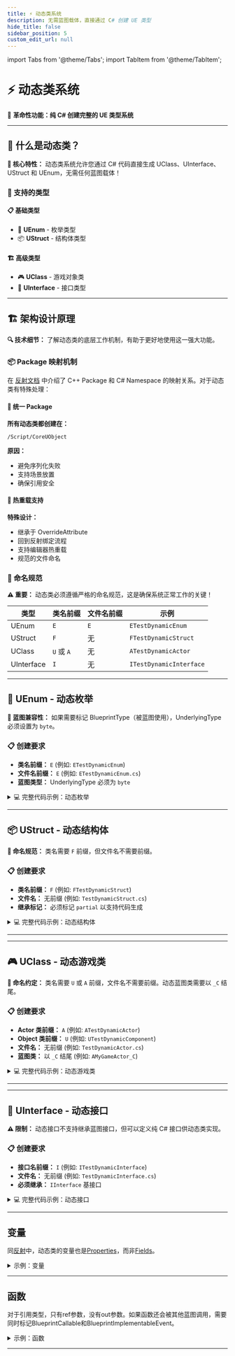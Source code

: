 ```yaml
---
title: ⚡ 动态类系统
description: 无需蓝图载体，直接通过 C# 创建 UE 类型
hide_title: false
sidebar_position: 5
custom_edit_url: null
---
```


import Tabs from '@theme/Tabs';
import TabItem from '@theme/TabItem';

# ⚡ 动态类系统

<div style={{textAlign: 'center', marginBottom: '2rem'}}>
  <p style={{fontSize: '1.1rem', color: 'var(--ifm-color-emphasis-600)'}}>
    🎯 <strong>革命性功能：纯 C# 创建完整的 UE 类型系统</strong>
  </p>
</div>

---

## 🌟 什么是动态类？

<div className="alert alert--success">
  <strong>🚀 核心特性：</strong> 动态类系统允许您通过 C# 代码直接生成 UClass、UInterface、UStruct 和 UEnum，无需任何蓝图载体！
</div>

### 🎯 支持的类型

<div className="row">
  <div className="col col--6">
    <div className="card margin--sm">
      <div className="card__header">
        <h4>📋 基础类型</h4>
      </div>
      <div className="card__body">
        <ul>
          <li>🔢 <strong>UEnum</strong> - 枚举类型</li>
          <li>📦 <strong>UStruct</strong> - 结构体类型</li>
        </ul>
      </div>
    </div>
  </div>
  <div className="col col--6">
    <div className="card margin--sm">
      <div className="card__header">
        <h4>🏗️ 高级类型</h4>
      </div>
      <div className="card__body">
        <ul>
          <li>🎮 <strong>UClass</strong> - 游戏对象类</li>
          <li>🔌 <strong>UInterface</strong> - 接口类型</li>
        </ul>
      </div>
    </div>
  </div>
</div>

---

## 🏗️ 架构设计原理

<div className="alert alert--info">
  <strong>🔍 技术细节：</strong> 了解动态类的底层工作机制，有助于更好地使用这一强大功能。
</div>

### 📦 Package 映射机制

在 [反射文档](reflection.md) 中介绍了 C++ Package 和 C# Namespace 的映射关系。对于动态类有特殊处理：

<div className="row">
  <div className="col col--6">
    <div className="card margin--sm">
      <div className="card__header">
        <h4>🎯 统一 Package</h4>
      </div>
      <div className="card__body">
        <p><strong>所有动态类都创建在：</strong></p>
        <p><code>/Script/CoreUObject</code></p>
        <p><strong>原因：</strong></p>
        <ul>
          <li>避免序列化失败</li>
          <li>支持场景放置</li>
          <li>确保引用安全</li>
        </ul>
      </div>
    </div>
  </div>
  <div className="col col--6">
    <div className="card margin--sm">
      <div className="card__header">
        <h4>🔄 热重载支持</h4>
      </div>
      <div className="card__body">
        <p><strong>特殊设计：</strong></p>
        <ul>
          <li>继承于 OverrideAttribute</li>
          <li>回到反射绑定流程</li>
          <li>支持编辑器热重载</li>
          <li>规范的文件命名</li>
        </ul>
      </div>
    </div>
  </div>
</div>

### 📝 命名规范

<div className="alert alert--warning">
  <strong>⚠️ 重要：</strong> 动态类必须遵循严格的命名规范，这是确保系统正常工作的关键！
</div>

| 类型 | 类名前缀 | 文件名前缀 | 示例 |
|------|----------|------------|------|
| UEnum | `E` | `E` | `ETestDynamicEnum` |
| UStruct | `F` | 无 | `FTestDynamicStruct` |
| UClass | `U` 或 `A` | 无 | `ATestDynamicActor` |
| UInterface | `I` | 无 | `ITestDynamicInterface` |

---

## 🔢 UEnum - 动态枚举

<div className="alert alert--info">
  <strong>🎯 蓝图兼容性：</strong> 如果需要标记 BlueprintType（被蓝图使用），UnderlyingType 必须设置为 <code>byte</code>。
</div>

### 📋 创建要求

- **类名前缀：** `E` (例如: `ETestDynamicEnum`)
- **文件名前缀：** `E` (例如: `ETestDynamicEnum.cs`)
- **蓝图类型：** UnderlyingType 必须为 `byte`

<details>

<summary>💻 完整代码示例：动态枚举</summary>

<Tabs>

<TabItem value="basic" label="🔤 基础枚举" default>

```csharp title="ETestDynamicEnum.cs"
using Script.Dynamic;

namespace Script.CoreUObject
{
    [UEnum, BlueprintType]
    public enum ETestDynamicEnum : byte
    {
        TestDynamicZero = 0,
        TestDynamicOne = 1,
        TestDynamicTwo = 2
    }
}
```

<div className="alert alert--success">
  <strong>✅ 特性说明：</strong>
  <ul>
    <li><code>[UEnum]</code> - 标记为 UE 枚举类型</li>
    <li><code>[BlueprintType]</code> - 允许在蓝图中使用</li>
    <li><code>: byte</code> - 确保蓝图兼容性</li>
  </ul>
</div>

</TabItem>

<TabItem value="usage" label="🎯 使用示例">

```csharp title="EnumUsage.cs"
public class EnumUsageExample
{
    public void UseEnum()
    {
        // 直接使用动态枚举
        ETestDynamicEnum currentValue = ETestDynamicEnum.TestDynamicOne;
        
        // 枚举比较
        if (currentValue == ETestDynamicEnum.TestDynamicZero)
        {
            Console.WriteLine("值为零");
        }
        
        // 枚举转换
        byte numericValue = (byte)currentValue;
        ETestDynamicEnum backToEnum = (ETestDynamicEnum)numericValue;
        
        // 在蓝图函数中使用
        SetGameState(ETestDynamicEnum.TestDynamicTwo);
    }
    
    [UFunction, BlueprintCallable]
    public void SetGameState(ETestDynamicEnum newState)
    {
        // 这个函数可以在蓝图中调用
        // 参数类型会在蓝图中正确显示
    }
}
```

</TabItem>

<TabItem value="advanced" label="🚀 高级特性">

```csharp title="EGameState.cs"
using Script.Dynamic;

namespace Script.CoreUObject
{
    [UEnum, BlueprintType]
    public enum EGameState : byte
    {
        [DisplayName("游戏菜单")]
        Menu = 0,
        
        [DisplayName("游戏中")]
        Playing = 1,
        
        [DisplayName("暂停")]
        Paused = 2,
        
        [DisplayName("游戏结束")]
        GameOver = 3
    }
    
    [UEnum, BlueprintType] 
    public enum EPlayerAction : byte
    {
        Idle = 0,
        Moving = 1,
        Jumping = 2,
        Attacking = 4,  // 可以用作位标志
        Defending = 8
    }
}
```

<div className="alert alert--info">
  <strong>💡 高级用法：</strong>
  <ul>
    <li>使用 <code>[DisplayName]</code> 自定义蓝图中的显示名称</li>
    <li>可以设计为位标志枚举</li>
    <li>支持多个枚举在同一文件中</li>
  </ul>
</div>

</TabItem>

</Tabs>

</details>

---

## 📦 UStruct - 动态结构体

<div className="alert alert--info">
  <strong>📝 命名规范：</strong> 类名需要 <code>F</code> 前缀，但文件名不需要前缀。
</div>

### 📋 创建要求

- **类名前缀：** `F` (例如: `FTestDynamicStruct`)
- **文件名：** 无前缀 (例如: `TestDynamicStruct.cs`)
- **继承标记：** 必须标记 `partial` 以支持代码生成

<details>

<summary>💻 完整代码示例：动态结构体</summary>

<Tabs>

<TabItem value="basic" label="📦 基础结构体" default>

```csharp title="TestDynamicStruct.cs"
using Script.Dynamic;

namespace Script.CoreUObject
{
    [UStruct, BlueprintType]
    public partial class FTestDynamicStruct
    {
        [UProperty, BlueprintReadWrite]
        public int Value { get; set; }
    }
}
```

<div className="alert alert--success">
  <strong>✅ 特性说明：</strong>
  <ul>
    <li><code>[UStruct]</code> - 标记为 UE 结构体</li>
    <li><code>[BlueprintType]</code> - 蓝图可用</li>
    <li><code>partial</code> - 支持代码生成</li>
    <li><code>[UProperty]</code> - 标记属性为 UE 属性</li>
  </ul>
</div>

</TabItem>

<TabItem value="complex" label="🏗️ 复杂结构体">

```csharp title="PlayerStats.cs"
using Script.Dynamic;
using Script.CoreUObject;
using Script.Engine;

namespace Script.CoreUObject
{
    [UStruct, BlueprintType]
    public partial class FPlayerStats
    {
        [UProperty, BlueprintReadWrite, Category = "基础属性"]
        public int Health { get; set; } = 100;
        
        [UProperty, BlueprintReadWrite, Category = "基础属性"]
        public int MaxHealth { get; set; } = 100;
        
        [UProperty, BlueprintReadWrite, Category = "基础属性"]
        public float Speed { get; set; } = 600.0f;
        
        [UProperty, BlueprintReadWrite, Category = "游戏数据"]
        public int Score { get; set; } = 0;
        
        [UProperty, BlueprintReadWrite, Category = "游戏数据"]
        public int Level { get; set; } = 1;
        
        [UProperty, BlueprintReadWrite, Category = "状态"]
        public bool IsAlive { get; set; } = true;
        
        [UProperty, BlueprintReadWrite, Category = "位置信息"]
        public FVector LastPosition { get; set; }
        
        // 构造函数
        public FPlayerStats()
        {
            Health = MaxHealth;
            LastPosition = FVector.ZeroVector;
        }
    }
}
```

</TabItem>

<TabItem value="usage" label="🎯 使用示例">

```csharp title="StructUsage.cs"
public class StructUsageExample
{
    public void UseStruct()
    {
        // 创建结构体实例
        var playerStats = new FPlayerStats
        {
            Health = 80,
            Score = 1500,
            Level = 5
        };
        
        // 访问属性
        int currentHealth = playerStats.Health;
        
        // 修改属性
        playerStats.Health = Math.Max(0, playerStats.Health - 10);
        
        // 检查状态
        if (playerStats.Health <= 0)
        {
            playerStats.IsAlive = false;
        }
        
        // 在函数中使用
        UpdatePlayerUI(playerStats);
    }
    
    [UFunction, BlueprintCallable]
    public void UpdatePlayerUI(FPlayerStats stats)
    {
        // 这个函数可以在蓝图中调用
        // 结构体会作为完整的参数类型显示
    }
}
```

</TabItem>

<TabItem value="advanced" label="🚀 高级特性">

```csharp title="GameConfig.cs"
using Script.Dynamic;
using Script.CoreUObject;

namespace Script.CoreUObject
{
    [UStruct, BlueprintType]
    public partial class FGameConfig
    {
        [UProperty, BlueprintReadWrite, Category = "图形设置"]
        [Meta(ClampMin = "0", ClampMax = "3")]
        public int GraphicsQuality { get; set; } = 2;
        
        [UProperty, BlueprintReadWrite, Category = "音频设置"]
        [Meta(ClampMin = "0.0", ClampMax = "1.0")]
        public float MasterVolume { get; set; } = 1.0f;
        
        [UProperty, BlueprintReadWrite, Category = "游戏设置"]
        public bool EnableTutorial { get; set; } = true;
        
        [UProperty, BlueprintReadWrite, Category = "控制设置"]
        public TArray<FInputActionKeyMapping> KeyMappings { get; set; }
        
        // 验证配置的方法
        public bool IsValid()
        {
            return GraphicsQuality >= 0 && GraphicsQuality <= 3 &&
                   MasterVolume >= 0.0f && MasterVolume <= 1.0f;
        }
        
        // 重置为默认值
        public void ResetToDefaults()
        {
            GraphicsQuality = 2;
            MasterVolume = 1.0f;
            EnableTutorial = true;
        }
    }
}
```

<div className="alert alert--info">
  <strong>💡 高级特性：</strong>
  <ul>
    <li><code>[Meta]</code> 特性用于添加编辑器约束</li>
    <li><code>Category</code> 用于在蓝图中分组显示</li>
    <li>支持复杂的 UE 类型如 <code>TArray</code></li>
    <li>可以添加自定义方法（不会暴露给蓝图）</li>
  </ul>
</div>

</TabItem>

</Tabs>

</details>

---

---

## 🎮 UClass - 动态游戏类

<div className="alert alert--info">
  <strong>📝 命名约定：</strong> 类名需要 <code>U</code> 或 <code>A</code> 前缀，文件名不需要前缀。动态蓝图类需要以 <code>_C</code> 结尾。
</div>

### 📋 创建要求

- **Actor 类前缀：** `A` (例如: `ATestDynamicActor`)
- **Object 类前缀：** `U` (例如: `UTestDynamicComponent`) 
- **文件名：** 无前缀 (例如: `TestDynamicActor.cs`)
- **蓝图类：** 以 `_C` 结尾 (例如: `AMyGameActor_C`)

<details>

<summary>💻 完整代码示例：动态游戏类</summary>

<Tabs>

<TabItem value="actor" label="🎭 Actor 类" default>

```csharp title="TestDynamicActor.cs"
using Script.Dynamic;
using Script.Engine;
using Script.CoreUObject;

namespace Script.CoreUObject
{
    [UClass, BlueprintType, Blueprintable]
    public partial class ATestDynamicActor : AActor, ITestDynamicInterface
    {
        public ATestDynamicActor()
        {
            // 设置默认值
            Int32Value = 12;
            PrimaryActorTick.bCanEverTick = true;
            
            // 创建默认组件
            SceneComponent = CreateDefaultSubobject<USceneComponent>("SceneComponent");
            RootComponent = SceneComponent;
        }

        [UProperty, BlueprintReadWrite, Category = "测试属性"]
        public int Int32Value { get; set; }
        
        [UProperty, BlueprintReadWrite, Category = "组件"]
        public USceneComponent SceneComponent { get; set; }

        [UFunction, BlueprintCallable, Category = "测试函数"]
        public void SetInt32ValueFunction(int InInt32Value)
        {
            Int32Value = InInt32Value;
        }

        [UFunction, BlueprintCallable, BlueprintPure, Category = "测试函数"]
        public int GetInt32ValueFunction()
        {
            return Int32Value;
        }

        [UFunction, BlueprintCallable, Category = "测试函数"]
        public void OutInt32ValueFunction(ref int OutInt32Value)
        {
            OutInt32Value = Int32Value;
        }
        
        // 重写 Actor 生命周期函数
        public override void BeginPlay()
        {
            base.BeginPlay();
            // 游戏开始时的逻辑
        }
        
        public override void Tick(float DeltaTime)
        {
            base.Tick(DeltaTime);
            // 每帧更新逻辑
        }
    }
}
```

<div className="alert alert--success">
  <strong>✅ 特性说明：</strong>
  <ul>
    <li><code>[UClass]</code> - 标记为 UE 类</li>
    <li><code>[BlueprintType]</code> - 可在蓝图中使用作为变量类型</li>
    <li><code>[Blueprintable]</code> - 可以创建蓝图子类</li>
    <li><code>partial</code> - 支持代码生成</li>
  </ul>
</div>

</TabItem>

<TabItem value="component" label="🔧 Component 类">

```csharp title="TestDynamicComponent.cs"
using Script.Dynamic;
using Script.Engine;
using Script.CoreUObject;

namespace Script.CoreUObject
{
    [UClass, BlueprintType, Blueprintable]
    public partial class UTestDynamicComponent : UActorComponent
    {
        public UTestDynamicComponent()
        {
            // 组件默认设置
            PrimaryComponentTick.bCanEverTick = true;
            Health = MaxHealth;
        }

        [UProperty, BlueprintReadWrite, Category = "健康系统"]
        [Meta(ClampMin = "0")]
        public float Health { get; set; } = 100.0f;
        
        [UProperty, BlueprintReadWrite, Category = "健康系统"]
        [Meta(ClampMin = "1")]
        public float MaxHealth { get; set; } = 100.0f;
        
        [UProperty, BlueprintReadOnly, Category = "状态")]
        public bool IsAlive 
        { 
            get => Health > 0; 
        }

        [UFunction, BlueprintCallable, Category = "健康系统"]
        public void TakeDamage(float DamageAmount)
        {
            Health = FMath.Max(0.0f, Health - DamageAmount);
            
            if (Health <= 0)
            {
                OnDeath();
            }
        }

        [UFunction, BlueprintCallable, Category = "健康系统"]
        public void Heal(float HealAmount)
        {
            Health = FMath.Min(MaxHealth, Health + HealAmount);
        }
        
        [UFunction, BlueprintImplementableEvent, Category = "事件"]
        public void OnDeath();
        
        [UFunction, BlueprintImplementableEvent, Category = "事件"]
        public void OnHealthChanged(float NewHealth, float OldHealth);

        public override void TickComponent(float DeltaTime, ELevelTick TickType, ref FActorComponentTickFunction ThisTickFunction)
        {
            base.TickComponent(DeltaTime, TickType, ref ThisTickFunction);
            // 组件更新逻辑
        }
    }
}
```

</TabItem>

<TabItem value="gamemode" label="🎮 GameMode 类">

```csharp title="TestDynamicGameMode.cs"
using Script.Dynamic;
using Script.Engine;
using Script.CoreUObject;

namespace Script.CoreUObject
{
    [UClass, BlueprintType, Blueprintable]
    public partial class ATestDynamicGameMode : AGameModeBase
    {
        public ATestDynamicGameMode()
        {
            // 设置默认类
            DefaultPawnClass = typeof(ATestDynamicPawn);
            PlayerControllerClass = typeof(ATestDynamicPlayerController);
        }

        [UProperty, BlueprintReadWrite, Category = "游戏设置"]
        public int MaxPlayers { get; set; } = 4;
        
        [UProperty, BlueprintReadWrite, Category = "游戏设置"]
        public float GameDuration { get; set; } = 300.0f; // 5分钟
        
        [UProperty, BlueprintReadOnly, Category = "游戏状态"]
        public float RemainingTime { get; private set; }
        
        [UProperty, BlueprintReadOnly, Category = "游戏状态"]
        public bool IsGameActive { get; private set; }

        [UFunction, BlueprintCallable, Category = "游戏控制"]
        public void StartGame()
        {
            IsGameActive = true;
            RemainingTime = GameDuration;
            OnGameStarted();
        }

        [UFunction, BlueprintCallable, Category = "游戏控制"]
        public void EndGame()
        {
            IsGameActive = false;
            OnGameEnded();
        }
        
        [UFunction, BlueprintImplementableEvent, Category = "游戏事件"]
        public void OnGameStarted();
        
        [UFunction, BlueprintImplementableEvent, Category = "游戏事件"]
        public void OnGameEnded();
        
        [UFunction, BlueprintImplementableEvent, Category = "游戏事件"]
        public void OnTimeUpdate(float NewTime);

        public override void Tick(float DeltaSeconds)
        {
            base.Tick(DeltaSeconds);
            
            if (IsGameActive && RemainingTime > 0)
            {
                RemainingTime -= DeltaSeconds;
                OnTimeUpdate(RemainingTime);
                
                if (RemainingTime <= 0)
                {
                    EndGame();
                }
            }
        }
    }
}
```

</TabItem>

<TabItem value="usage" label="🎯 使用示例">

```csharp title="DynamicClassUsage.cs"
public class DynamicClassUsageExample
{
    public void SpawnDynamicActor()
    {
        // 获取世界引用
        UWorld world = GetWorld();
        
        // 生成动态 Actor
        var spawnParams = new FActorSpawnParameters
        {
            SpawnCollisionHandlingOverride = ESpawnActorCollisionHandlingMethod.AlwaysSpawn
        };
        
        var dynamicActor = world.SpawnActor<ATestDynamicActor>(
            new FVector(0, 0, 100), 
            FRotator.ZeroRotator, 
            spawnParams
        );
        
        // 使用动态 Actor 的功能
        dynamicActor.SetInt32ValueFunction(42);
        int value = dynamicActor.GetInt32ValueFunction();
        
        // 添加动态组件
        var healthComponent = dynamicActor.CreateDefaultSubobject<UTestDynamicComponent>("HealthComponent");
        healthComponent.TakeDamage(25.0f);
    }
    
    public void CreateDynamicComponent()
    {
        // 为现有 Actor 添加动态组件
        var actor = GetOwner();
        var component = actor.CreateDefaultSubobject<UTestDynamicComponent>("DynamicComponent");
        
        // 配置组件
        component.MaxHealth = 150.0f;
        component.Heal(50.0f);
    }
}
```

</TabItem>

</Tabs>

</details>

---

---

## 🔌 UInterface - 动态接口

<div className="alert alert--warning">
  <strong>⚠️ 限制：</strong> 动态接口不支持继承蓝图接口，但可以定义纯 C# 接口供动态类实现。
</div>

### 📋 创建要求

- **接口名前缀：** `I` (例如: `ITestDynamicInterface`)
- **文件名：** 无前缀 (例如: `TestDynamicInterface.cs`)
- **必须继承：** `IInterface` 基接口

<details>

<summary>💻 完整代码示例：动态接口</summary>

<Tabs>

<TabItem value="basic" label="🔌 基础接口" default>

```csharp title="TestDynamicInterface.cs"
using Script.Dynamic;
using Script.CoreUObject;

namespace Script.CoreUObject
{
    [UInterface, Blueprintable]
    public interface ITestDynamicInterface : IInterface
    {
        // 接口定义（仅声明，无实现）
    }
}
```

<div className="alert alert--success">
  <strong>✅ 特性说明：</strong>
  <ul>
    <li><code>[UInterface]</code> - 标记为 UE 接口</li>
    <li><code>[Blueprintable]</code> - 允许蓝图实现</li>
    <li><code>: IInterface</code> - 必须继承基接口</li>
  </ul>
</div>

</TabItem>

<TabItem value="advanced" label="🚀 高级接口">

```csharp title="IHealthSystem.cs"
using Script.Dynamic;
using Script.CoreUObject;

namespace Script.CoreUObject
{
    [UInterface, Blueprintable]
    public interface IHealthSystem : IInterface
    {
        // 接口方法将在实现类中定义
    }
    
    // 接口的默认实现类（可选）
    public class HealthSystemImplementation
    {
        [UFunction, BlueprintCallable, BlueprintImplementableEvent]
        public virtual void TakeDamage(float DamageAmount) { }
        
        [UFunction, BlueprintCallable, BlueprintImplementableEvent]
        public virtual void Heal(float HealAmount) { }
        
        [UFunction, BlueprintCallable, BlueprintImplementableEvent]
        public virtual float GetHealthPercentage() { return 1.0f; }
    }
}
```

</TabItem>

<TabItem value="implementation" label="🎯 接口实现">

```csharp title="ImplementingClass.cs"
using Script.Dynamic;
using Script.Engine;
using Script.CoreUObject;

namespace Script.CoreUObject
{
    [UClass, BlueprintType]
    public partial class AHealthyActor : AActor, IHealthSystem
    {
        public AHealthyActor()
        {
            Health = MaxHealth;
        }

        [UProperty, BlueprintReadWrite, Category = "健康系统"]
        public float Health { get; set; } = 100.0f;
        
        [UProperty, BlueprintReadWrite, Category = "健康系统"]
        public float MaxHealth { get; set; } = 100.0f;

        // 实现接口方法
        [UFunction, BlueprintCallable, Category = "健康系统"]
        public void TakeDamage(float DamageAmount)
        {
            Health = FMath.Max(0.0f, Health - DamageAmount);
            if (Health <= 0)
            {
                OnDeath();
            }
        }

        [UFunction, BlueprintCallable, Category = "健康系统"]
        public void Heal(float HealAmount)
        {
            Health = FMath.Min(MaxHealth, Health + HealAmount);
        }

        [UFunction, BlueprintCallable, BlueprintPure, Category = "健康系统"]
        public float GetHealthPercentage()
        {
            return MaxHealth > 0 ? Health / MaxHealth : 0.0f;
        }
        
        [UFunction, BlueprintImplementableEvent, Category = "事件"]
        public void OnDeath();
    }
}
```

</TabItem>

<TabItem value="usage" label="🎮 接口使用">

```csharp title="InterfaceUsage.cs"
public class InterfaceUsageExample
{
    public void UseInterface()
    {
        // 通过接口引用操作对象
        IHealthSystem healthSystem = GetSomeHealthyActor();
        
        // 调用接口方法
        healthSystem.TakeDamage(25.0f);
        healthSystem.Heal(10.0f);
        
        float healthPercent = healthSystem.GetHealthPercentage();
        
        // 检查接口实现
        if (healthSystem is AHealthyActor actor)
        {
            // 访问具体类型的成员
            actor.Health = 50.0f;
        }
    }
    
    // 接受接口参数的函数
    [UFunction, BlueprintCallable]
    public void ProcessHealthSystem(TScriptInterface<IHealthSystem> healthSystem)
    {
        if (healthSystem.GetInterface() != null)
        {
            healthSystem.GetInterface().TakeDamage(10.0f);
        }
    }
}
```

</TabItem>

</Tabs>

</details>

---

## 变量

同[反射](reflection.md)中，动态类的变量也是[Properties](https://learn.microsoft.com/en-us/dotnet/csharp/programming-guide/classes-and-structs/properties)，而非[Fields](https://learn.microsoft.com/en-us/dotnet/csharp/programming-guide/classes-and-structs/fields)。

<details>

<summary>示例：变量</summary>

<Tabs>

<TabItem value="C#" label="C#" default>

```csharp
[UProperty]
public int Int32Value { get; set; }
```

</TabItem>

</Tabs>

</details>

---

## 函数

对于引用类型，只有ref参数，没有out参数。如果函数还会被其他蓝图调用，需要同时标记BlueprintCallable和BlueprintImplementableEvent。

<details>

<summary>示例：函数</summary>

<Tabs>

<TabItem value="C#" label="C#" default>

```csharp
[UFunction, BlueprintCallable, BlueprintImplementableEvent]
public void SetInt32ValueFunction(int InInt32Value)
{
    Int32Value = InInt32Value;
}

[UFunction, BlueprintCallable, BlueprintImplementableEvent]
public int GetInt32ValueFunction()
{
    return Int32Value;
}

[UFunction, BlueprintCallable, BlueprintImplementableEvent]
public void OutInt32ValueFunction(ref int OutInt32Value)
{
    OutInt32Value = Int32Value;
}
```

</TabItem>

</Tabs>

</details>

---
